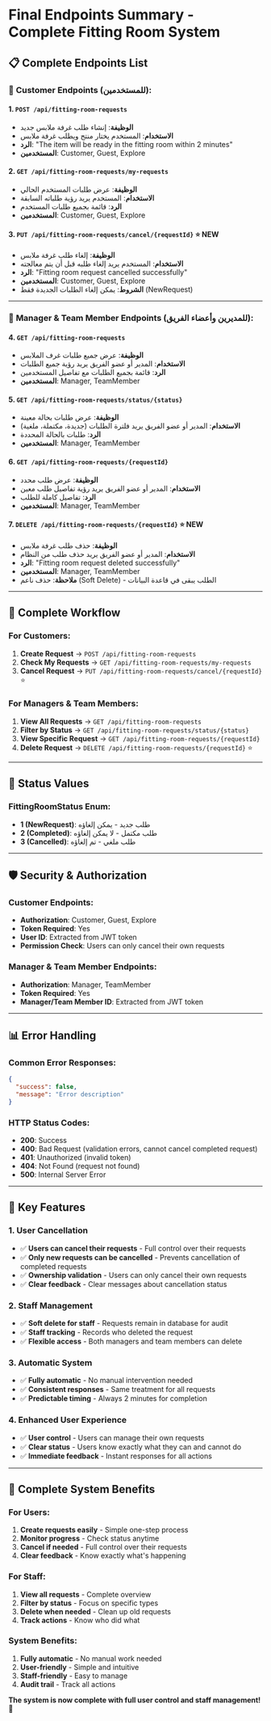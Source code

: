 # Final Endpoints Summary - Complete Fitting Room System

## 📋 Complete Endpoints List

### 🛒 **Customer Endpoints (للمستخدمين):**

#### 1. `POST /api/fitting-room-requests`
- **الوظيفة**: إنشاء طلب غرفة ملابس جديد
- **الاستخدام**: المستخدم يختار منتج ويطلب غرفة ملابس
- **الرد**: "The item will be ready in the fitting room within 2 minutes"
- **المستخدمين**: Customer, Guest, Explore

#### 2. `GET /api/fitting-room-requests/my-requests`
- **الوظيفة**: عرض طلبات المستخدم الحالي
- **الاستخدام**: المستخدم يريد رؤية طلباته السابقة
- **الرد**: قائمة بجميع طلبات المستخدم
- **المستخدمين**: Customer, Guest, Explore

#### 3. `PUT /api/fitting-room-requests/cancel/{requestId}` ⭐ **NEW**
- **الوظيفة**: إلغاء طلب غرفة ملابس
- **الاستخدام**: المستخدم يريد إلغاء طلبه قبل أن يتم معالجته
- **الرد**: "Fitting room request cancelled successfully"
- **المستخدمين**: Customer, Guest, Explore
- **الشروط**: يمكن إلغاء الطلبات الجديدة فقط (NewRequest)

---

### 👔 **Manager & Team Member Endpoints (للمديرين وأعضاء الفريق):**

#### 4. `GET /api/fitting-room-requests`
- **الوظيفة**: عرض جميع طلبات غرف الملابس
- **الاستخدام**: المدير أو عضو الفريق يريد رؤية جميع الطلبات
- **الرد**: قائمة بجميع الطلبات مع تفاصيل المستخدمين
- **المستخدمين**: Manager, TeamMember

#### 5. `GET /api/fitting-room-requests/status/{status}`
- **الوظيفة**: عرض طلبات بحالة معينة
- **الاستخدام**: المدير أو عضو الفريق يريد فلترة الطلبات (جديدة، مكتملة، ملغية)
- **الرد**: طلبات بالحالة المحددة
- **المستخدمين**: Manager, TeamMember

#### 6. `GET /api/fitting-room-requests/{requestId}`
- **الوظيفة**: عرض طلب محدد
- **الاستخدام**: المدير أو عضو الفريق يريد رؤية تفاصيل طلب معين
- **الرد**: تفاصيل كاملة للطلب
- **المستخدمين**: Manager, TeamMember

#### 7. `DELETE /api/fitting-room-requests/{requestId}` ⭐ **NEW**
- **الوظيفة**: حذف طلب غرفة ملابس
- **الاستخدام**: المدير أو عضو الفريق يريد حذف طلب من النظام
- **الرد**: "Fitting room request deleted successfully"
- **المستخدمين**: Manager, TeamMember
- **ملاحظة**: حذف ناعم (Soft Delete) - الطلب يبقى في قاعدة البيانات

---

## 🎯 Complete Workflow

### For Customers:
1. **Create Request** → `POST /api/fitting-room-requests`
2. **Check My Requests** → `GET /api/fitting-room-requests/my-requests`
3. **Cancel Request** → `PUT /api/fitting-room-requests/cancel/{requestId}` ⭐

### For Managers & Team Members:
1. **View All Requests** → `GET /api/fitting-room-requests`
2. **Filter by Status** → `GET /api/fitting-room-requests/status/{status}`
3. **View Specific Request** → `GET /api/fitting-room-requests/{requestId}`
4. **Delete Request** → `DELETE /api/fitting-room-requests/{requestId}` ⭐

---

## 🔄 Status Values

### FittingRoomStatus Enum:
- **1 (NewRequest)**: طلب جديد - يمكن إلغاؤه
- **2 (Completed)**: طلب مكتمل - لا يمكن إلغاؤه
- **3 (Cancelled)**: طلب ملغي - تم إلغاؤه

---

## 🛡️ Security & Authorization

### Customer Endpoints:
- **Authorization**: Customer, Guest, Explore
- **Token Required**: Yes
- **User ID**: Extracted from JWT token
- **Permission Check**: Users can only cancel their own requests

### Manager & Team Member Endpoints:
- **Authorization**: Manager, TeamMember
- **Token Required**: Yes
- **Manager/Team Member ID**: Extracted from JWT token

---

## 📊 Error Handling

### Common Error Responses:
```json
{
  "success": false,
  "message": "Error description"
}
```

### HTTP Status Codes:
- **200**: Success
- **400**: Bad Request (validation errors, cannot cancel completed request)
- **401**: Unauthorized (invalid token)
- **404**: Not Found (request not found)
- **500**: Internal Server Error

---

## 🎉 Key Features

### 1. User Cancellation
- ✅ **Users can cancel their requests** - Full control over their requests
- ✅ **Only new requests can be cancelled** - Prevents cancellation of completed requests
- ✅ **Ownership validation** - Users can only cancel their own requests
- ✅ **Clear feedback** - Clear messages about cancellation status

### 2. Staff Management
- ✅ **Soft delete for staff** - Requests remain in database for audit
- ✅ **Staff tracking** - Records who deleted the request
- ✅ **Flexible access** - Both managers and team members can delete

### 3. Automatic System
- ✅ **Fully automatic** - No manual intervention needed
- ✅ **Consistent responses** - Same treatment for all requests
- ✅ **Predictable timing** - Always 2 minutes for completion

### 4. Enhanced User Experience
- ✅ **User control** - Users can manage their own requests
- ✅ **Clear status** - Users know exactly what they can and cannot do
- ✅ **Immediate feedback** - Instant responses for all actions

---

## 🚀 Complete System Benefits

### For Users:
1. **Create requests easily** - Simple one-step process
2. **Monitor progress** - Check status anytime
3. **Cancel if needed** - Full control over their requests
4. **Clear feedback** - Know exactly what's happening

### For Staff:
1. **View all requests** - Complete overview
2. **Filter by status** - Focus on specific types
3. **Delete when needed** - Clean up old requests
4. **Track actions** - Know who did what

### System Benefits:
1. **Fully automatic** - No manual work needed
2. **User-friendly** - Simple and intuitive
3. **Staff-friendly** - Easy to manage
4. **Audit trail** - Track all actions

**The system is now complete with full user control and staff management!** 🎯 